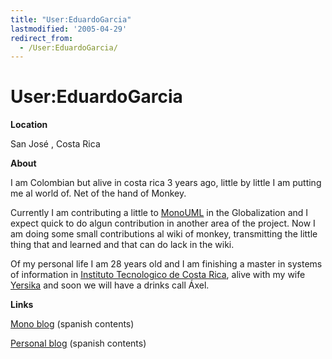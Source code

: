```yaml
---
title: "User:EduardoGarcia"
lastmodified: '2005-04-29'
redirect_from:
  - /User:EduardoGarcia/
---
```


User:EduardoGarcia
==================

**Location**

San José , Costa Rica

**About**

I am Colombian but alive in costa rica 3 years ago, little by little I am putting me al world of. Net of the hand of Monkey.

Currently I am contributing a little to [MonoUML](http://www.monouml.org) in the Globalization and I expect quick to do algun contribution in another area of the project. Now I am doing some small contributions al wiki of monkey, transmitting the little thing that and learned and that can do lack in the wiki.

Of my personal life I am 28 years old and I am finishing a master in systems of information in [Instituto Tecnologico de Costa Rica](http://www.itcr.ac.cr), alive with my wife [Yersika](http://www.enzolutions.com/gallery/main.php/v/Yersika/) and soon we will have a drinks call Áxel.

**Links**

[Mono blog](http://www.enzolutions.com/mono) (spanish contents)

[Personal blog](http://www.enzolutions.com/blog) (spanish contents)

